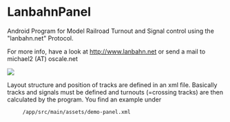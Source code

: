 LanbahnPanel
============

Android Program for Model Railroad Turnout and Signal control using the "lanbahn.net" Protocol.

For more info, have a look at http://www.lanbahn.net or send a mail to michael2 (AT) oscale.net


<img src="http://www.lanbahn.net/wp-content/uploads/2014/08/stellpult-lonstoke2-604x270.png" />

Layout structure and position of tracks are defined in an xml file. Basically tracks and signals
must be defined and turnouts (=crossing tracks) are then calculated by the program. You find an
example under

         /app/src/main/assets/demo-panel.xml

